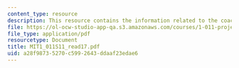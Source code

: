 ```yaml
---
content_type: resource
description: This resource contains the information related to the coach Belichick.
file: https://ol-ocw-studio-app-qa.s3.amazonaws.com/courses/1-011-project-evaluation-spring-2011/a28f98735270c5992643ddaaf23edae6_MIT1_011S11_read17.pdf
file_type: application/pdf
resourcetype: Document
title: MIT1_011S11_read17.pdf
uid: a28f9873-5270-c599-2643-ddaaf23edae6
---
```

